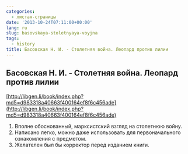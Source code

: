 ```yaml
---
categories:
  - листая-страницы
date: '2013-10-24T07:11:00+00:00'
lang: ru
slug: basovskaya-stoletnyaya-voyjna
tags:
  - history
title: Басовская Н. И. - Столетняя война. Леопард против лилии
---
```


## Басовская Н. И. - Столетняя война. Леопард против лилии

[http://libgen.li/book/index.php?md5=d983318a40663f400164ef8f6c456ade](http://libgen.li/book/index.php?md5=d983318a40663f400164ef8f6c456ade)  

1. Вполне обоснованный, марксистский взгляд на столетнюю войну.
2. Написано легко, можно даже использовать для первоначального ознакомления с предметом.
3. Желателен был бы корректор перед изданием книги.
